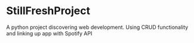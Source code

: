 # StillFreshProject
A python project discovering web development. Using CRUD functionality and linking up app with Spotify API

